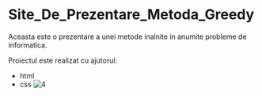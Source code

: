 # Site_De_Prezentare_Metoda_Greedy

Aceasta este o prezentare a unei metode inalnite in anumite probleme de informatica.

Proiectul este realizat cu ajutorul:
- html
- css
![4](https://github.com/lucianodiaconescu/Site_De_Prezentare_Metoda_Greedy/assets/134278239/a8ab3062-16c0-4810-a775-cd8e6d4d1092)
